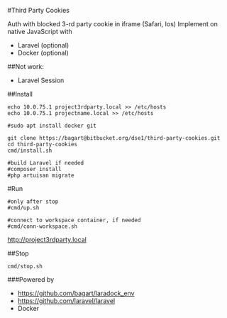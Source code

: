 #Third Party Cookies

Auth with blocked 3-rd party cookie in iframe (Safari, Ios)
Implement on native JavaScript
with
- Laravel (optional)
- Docker (optional)




##Not work:
- Laravel Session


##Install
```
echo 10.0.75.1 project3rdparty.local >> /etc/hosts
echo 10.0.75.1 projectname.local >> /etc/hosts

#sudo apt install docker git

git clone https://bagart@bitbucket.org/dse1/third-party-cookies.git
cd third-party-cookies
cmd/install.sh

#build Laravel if needed
#composer install
#php artuisan migrate
```

#Run
```
#only after stop
#cmd/up.sh

#connect to workspace container, if needed
#cmd/conn-workspace.sh
```
http://project3rdparty.local


##Stop
```
cmd/stop.sh
```

###Powered by
 
- https://github.com/bagart/laradock_env
- https://github.com/laravel/laravel
- Docker
